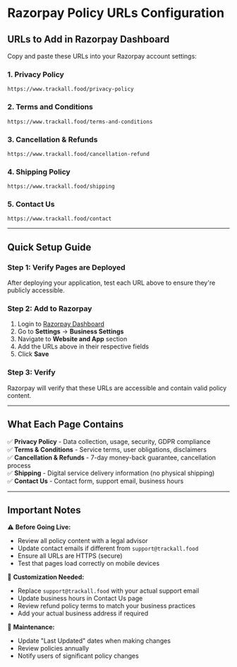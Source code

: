 # Razorpay Policy URLs Configuration

## URLs to Add in Razorpay Dashboard

Copy and paste these URLs into your Razorpay account settings:

### 1. Privacy Policy

```
https://www.trackall.food/privacy-policy
```

### 2. Terms and Conditions

```
https://www.trackall.food/terms-and-conditions
```

### 3. Cancellation & Refunds

```
https://www.trackall.food/cancellation-refund
```

### 4. Shipping Policy

```
https://www.trackall.food/shipping
```

### 5. Contact Us

```
https://www.trackall.food/contact
```

---

## Quick Setup Guide

### Step 1: Verify Pages are Deployed

After deploying your application, test each URL above to ensure they're publicly accessible.

### Step 2: Add to Razorpay

1. Login to [Razorpay Dashboard](https://dashboard.razorpay.com)
2. Go to **Settings** → **Business Settings**
3. Navigate to **Website and App** section
4. Add the URLs above in their respective fields
5. Click **Save**

### Step 3: Verify

Razorpay will verify that these URLs are accessible and contain valid policy content.

---

## What Each Page Contains

✅ **Privacy Policy** - Data collection, usage, security, GDPR compliance  
✅ **Terms & Conditions** - Service terms, user obligations, disclaimers  
✅ **Cancellation & Refunds** - 7-day money-back guarantee, cancellation process  
✅ **Shipping** - Digital service delivery information (no physical shipping)  
✅ **Contact Us** - Contact form, support email, business hours

---

## Important Notes

⚠️ **Before Going Live:**

- Review all policy content with a legal advisor
- Update contact emails if different from `support@trackall.food`
- Ensure all URLs are HTTPS (secure)
- Test that pages load correctly on mobile devices

📝 **Customization Needed:**

- Replace `support@trackall.food` with your actual support email
- Update business hours in Contact Us page
- Review refund policy terms to match your business practices
- Add your actual business address if required

🔄 **Maintenance:**

- Update "Last Updated" dates when making changes
- Review policies annually
- Notify users of significant policy changes

